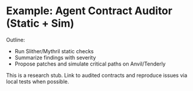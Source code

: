 # Example: Agent Contract Auditor (Static + Sim)

Outline:
- Run Slither/Mythril static checks
- Summarize findings with severity
- Propose patches and simulate critical paths on Anvil/Tenderly

This is a research stub. Link to audited contracts and reproduce issues via local tests when possible.
